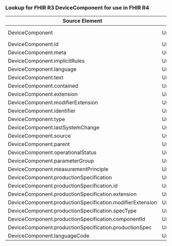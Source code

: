 ### Lookup for FHIR R3 DeviceComponent for use in FHIR R4

| Source Element | Usage | Target |
| -------------- | ----- | ------ |
| DeviceComponent | UseExtension | http://hl7.org/fhir/3.0/StructureDefinition/extension-DeviceComponent |
| DeviceComponent.id | UseExtensionFromAncestor | - |
| DeviceComponent.meta | UseExtensionFromAncestor | - |
| DeviceComponent.implicitRules | UseExtensionFromAncestor | - |
| DeviceComponent.language | UseExtensionFromAncestor | - |
| DeviceComponent.text | UseExtensionFromAncestor | - |
| DeviceComponent.contained | UseExtensionFromAncestor | - |
| DeviceComponent.extension | UseExtensionFromAncestor | - |
| DeviceComponent.modifierExtension | UseExtensionFromAncestor | - |
| DeviceComponent.identifier | UseExtensionFromAncestor | - |
| DeviceComponent.type | UseExtensionFromAncestor | - |
| DeviceComponent.lastSystemChange | UseExtensionFromAncestor | - |
| DeviceComponent.source | UseExtensionFromAncestor | - |
| DeviceComponent.parent | UseExtensionFromAncestor | - |
| DeviceComponent.operationalStatus | UseExtensionFromAncestor | - |
| DeviceComponent.parameterGroup | UseExtensionFromAncestor | - |
| DeviceComponent.measurementPrinciple | UseExtensionFromAncestor | - |
| DeviceComponent.productionSpecification | UseExtensionFromAncestor | - |
| DeviceComponent.productionSpecification.id | UseExtensionFromAncestor | - |
| DeviceComponent.productionSpecification.extension | UseExtensionFromAncestor | - |
| DeviceComponent.productionSpecification.modifierExtension | UseExtensionFromAncestor | - |
| DeviceComponent.productionSpecification.specType | UseExtensionFromAncestor | - |
| DeviceComponent.productionSpecification.componentId | UseExtensionFromAncestor | - |
| DeviceComponent.productionSpecification.productionSpec | UseExtensionFromAncestor | - |
| DeviceComponent.languageCode | UseExtensionFromAncestor | - |
